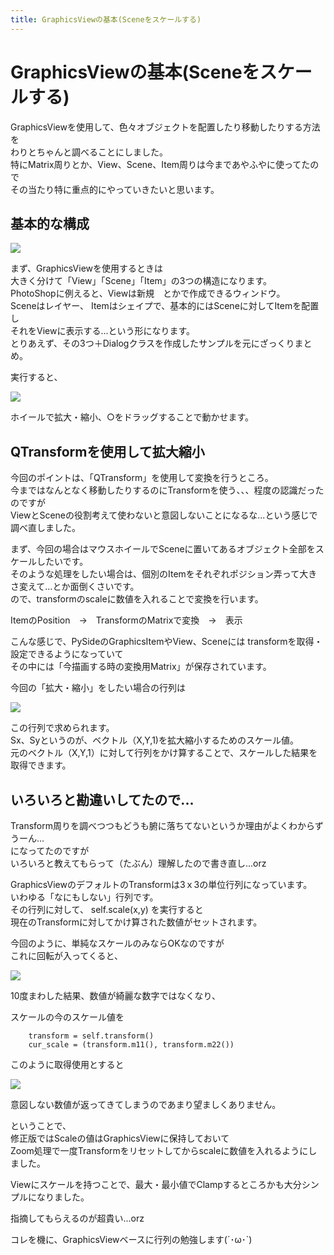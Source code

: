 ```yaml
---
title: GraphicsViewの基本(Sceneをスケールする)
---
```

# GraphicsViewの基本(Sceneをスケールする)

GraphicsViewを使用して、色々オブジェクトを配置したり移動したりする方法を  
わりとちゃんと調べることにしました。  
特にMatrix周りとか、View、Scene、Item周りは今まであやふやに使ってたので  
その当たり特に重点的にやっていきたいと思います。

## 基本的な構成

![](https://gyazo.com/6d6bee54ab9c8d0fa4243438b5fb4352.png)

まず、GraphicsViewを使用するときは  
大きく分けて「View」「Scene」「Item」の3つの構造になります。  
PhotoShopに例えると、Viewは新規　とかで作成できるウィンドウ。  
Sceneはレイヤー、 Itemはシェイプで、基本的にはSceneに対してItemを配置し  
それをViewに表示する...という形になります。  
とりあえず、その3つ＋Dialogクラスを作成したサンプルを元にざっくりまとめ。

<script src="https://embed.cacher.io/83503b805863a944faf845c50b2c4faf2a5ffc40.js?a=c96d660f9a5afd75389879576678bc39"></script>

実行すると、

![](https://gyazo.com/467b0327752953f929ebc3e0ebfd707d.gif)

ホイールで拡大・縮小、○をドラッグすることで動かせます。

## QTransformを使用して拡大縮小

今回のポイントは、「QTransform」を使用して変換を行うところ。  
今まではなんとなく移動したりするのにTransformを使う、、、程度の認識だったのですが  
ViewとSceneの役割考えて使わないと意図しないことになるな...という感じで調べ直しました。  
  
まず、今回の場合はマウスホイールでSceneに置いてあるオブジェクト全部をスケールしたいです。  
そのような処理をしたい場合は、個別のItemをそれぞれポジション弄って大きさ変えて...とか面倒くさいです。  
ので、transformのscaleに数値を入れることで変換を行います。  
  
ItemのPosition　→　TransformのMatrixで変換　→　表示  
  
こんな感じで、PySideのGraphicsItemやView、Sceneには transformを取得・設定できるようになっていて  
その中には「今描画する時の変換用Matrix」が保存されています。  
  
今回の「拡大・縮小」をしたい場合の行列は

![](https://gyazo.com/e6815d68f718d155c3b864041baa7205.png)

この行列で求められます。  
Sx、Syというのが、ベクトル（X,Y,1)を拡大縮小するためのスケール値。  
元のベクトル（X,Y,1）に対して行列をかけ算することで、スケールした結果を取得できます。  
  
## いろいろと勘違いしてたので...

Transform周りを調べつつもどうも腑に落ちてないというか理由がよくわからずうーん...  
になってたのですが  
いろいろと教えてもらって（たぶん）理解したので書き直し...orz  
  
GraphicsViewのデフォルトのTransformは3ｘ3の単位行列になっています。  
いわゆる「なにもしない」行列です。  
その行列に対して、 self.scale(x,y) を実行すると  
現在のTransformに対してかけ算された数値がセットされます。  
  
今回のように、単純なスケールのみならOKなのですが  
これに回転が入ってくると、

![](https://gyazo.com/50a8f3fe59c00c82d7cb725a035d9ec6.png)

10度まわした結果、数値が綺麗な数字ではなくなり、  


スケールの今のスケール値を

```
    transform = self.transform()
    cur_scale = (transform.m11(), transform.m22())
```
このように取得使用とすると

![](https://gyazo.com/6196a8bad55610bcf832b2ccf5a27b51.png)

意図しない数値が返ってきてしまうのであまり望ましくありません。  
  
ということで、  
修正版ではScaleの値はGraphicsViewに保持しておいて  
Zoom処理で一度Transformをリセットしてからscaleに数値を入れるようにしました。  
  
Viewにスケールを持つことで、最大・最小値でClampするところかも大分シンプルになりました。  
  
指摘してもらえるのが超貴い...orz  
  
コレを機に、GraphicsViewベースに行列の勉強します(´･ω･`)